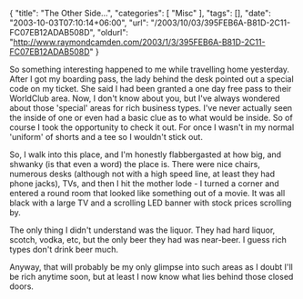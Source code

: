 {
	"title": "The Other Side...",
	"categories": [
		"Misc"
	],
	"tags": [],
	"date": "2003-10-03T07:10:14+06:00",
	"url": "/2003/10/03/395FEB6A-B81D-2C11-FC07EB12ADAB508D",
	"oldurl": "http://www.raymondcamden.com/2003/1/3/395FEB6A-B81D-2C11-FC07EB12ADAB508D"
}

So something interesting happened to me while travelling home yesterday. After I got my boarding pass, the lady behind the desk pointed out a special code on my ticket. She said I had been granted a one day free pass to their WorldClub area. Now, I don't know about you, but I've always wondered about those 'special' areas for rich business types. I've never actually seen the inside of one or even had a basic clue as to what would be inside. So of course I took the opportunity to check it out. For once I wasn't in my normal 'uniform' of shorts and a tee so I wouldn't stick out.

So, I walk into this place, and I'm honestly flabbergasted at how big, and shwanky (is that even a word) the place is. There were nice chairs, numerous desks (although not with a high speed line, at least they had phone jacks), TVs, and then I hit the mother lode - I turned a corner and entered a round room that looked like something out of a movie. It was all black with a large TV and a scrolling LED banner with stock prices scrolling by. 

The only thing I didn't understand was the liquor. They had hard liquor, scotch, vodka, etc, but the only beer they had was near-beer. I guess rich types don't drink beer much.

Anyway, that will probably be my only glimpse into such areas as I doubt I'll be rich anytime soon, but at least I now know what lies behind those closed doors.